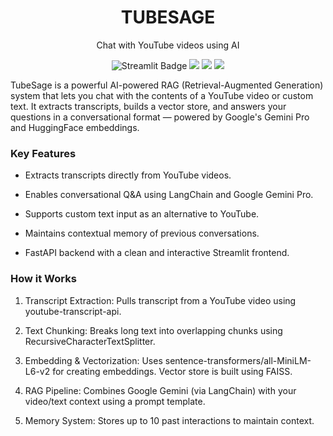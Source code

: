 <div align="center">

# TUBESAGE
Chat with YouTube videos using AI
</div>

<div align="center">
  <img src="https://img.shields.io/badge/Built%20With-Streamlit-yellow?style=for-the-badge" alt="Streamlit Badge"/>
  <img src="https://img.shields.io/badge/Model-Gemini%20-blue?style=for-the-badge"/>
  <img src="https://img.shields.io/badge/Built%20With-FastAPI-green?style=for-the-badge"/>
  <img src="https://img.shields.io/badge/Made%20By-Himanshu%20Singh-red?style=for-the-badge"/>
</div>

TubeSage is a powerful AI-powered RAG (Retrieval-Augmented Generation) system that lets you chat with the contents of a YouTube video or custom text. It extracts transcripts, builds a vector store, and answers your questions in a conversational format — powered by Google's Gemini Pro and HuggingFace embeddings.

### Key Features
- Extracts transcripts directly from YouTube videos.

- Enables conversational Q&A using LangChain and Google Gemini Pro.

- Supports custom text input as an alternative to YouTube.

- Maintains contextual memory of previous conversations.

- FastAPI backend with a clean and interactive Streamlit frontend.

### How it Works
1. Transcript Extraction:
 Pulls transcript from a YouTube video using youtube-transcript-api.

2. Text Chunking: 
 Breaks long text into overlapping chunks using RecursiveCharacterTextSplitter.

3. Embedding & Vectorization:
 Uses sentence-transformers/all-MiniLM-L6-v2 for creating embeddings. Vector store is built using FAISS.

4. RAG Pipeline:
 Combines Google Gemini (via LangChain) with your video/text context using a prompt template.

5. Memory System:
 Stores up to 10 past interactions to maintain context.
